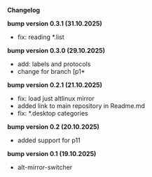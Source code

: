 **Changelog**

**bump version 0.3.1 (31.10.2025)**

- fix: reading *.list

**bump version 0.3.0 (29.10.2025)**

- add: labels and protocols
- change for branch [p1*


**bump version 0.2.1 (21.10.2025)**

- fix: load just altlinux mirror
- added link to main repository in Readme.md
- fix: *.desktop categories

**bump version 0.2 (20.10.2025)**

- added support for p11

**bump version 0.1 (19.10.2025)**

- alt-mirror-switcher 
